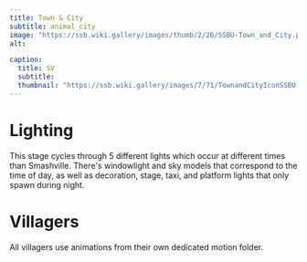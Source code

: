 ```yaml
---
title: Town & City
subtitle: animal_city
image: "https://ssb.wiki.gallery/images/thumb/2/26/SSBU-Town_and_City.png/800px-SSBU-Town_and_City.png"
alt: 

caption:
  title: SV
  subtitle: 
  thumbnail: "https://ssb.wiki.gallery/images/7/71/TownandCityIconSSBU.png"
---
```

# Lighting
This stage cycles through 5 different lights which occur at different times than Smashville. There's windowlight and sky models that correspond to the time of day, as well as decoration, stage, taxi, and platform lights that only spawn during night. 
# Villagers
All villagers use animations from their own dedicated motion folder.